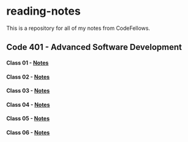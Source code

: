 # reading-notes

This is a repository for all of my notes from CodeFellows.

## Code 401 - Advanced Software Development

#### Class 01 - [Notes](https://JoelMWatson.github.io/reading-notes/class-01-reading)

#### Class 02 - [Notes](https://JoelMWatson.github.io/reading-notes/class-02-reading)

#### Class 03 - [Notes](https://JoelMWatson.github.io/reading-notes/class-03-reading)

#### Class 04 - [Notes](https://JoelMWatson.github.io/reading-notes/class-04-reading)

#### Class 05 - [Notes](https://JoelMWatson.github.io/reading-notes/class-05-reading)

#### Class 06 - [Notes](https://JoelMWatson.github.io/reading-notes/class-06-reading)
